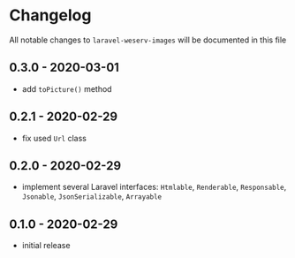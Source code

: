 # Changelog

All notable changes to `laravel-weserv-images` will be documented in this file

## 0.3.0 - 2020-03-01

- add `toPicture()` method

## 0.2.1 - 2020-02-29

- fix used `Url` class

## 0.2.0 - 2020-02-29

- implement several Laravel interfaces: `Htmlable`, `Renderable`, `Responsable`, `Jsonable`, `JsonSerializable`, `Arrayable`

## 0.1.0 - 2020-02-29

- initial release
